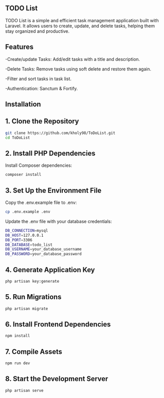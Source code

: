 ## TODO List
TODO List is a simple and efficient task management application built with Laravel. It allows users to create, update, and delete tasks, helping them stay organized and productive.


## Features

-Create/update Tasks: Add/edit tasks with a title and description.

-Delete Tasks: Remove tasks using soft delete and restore them again.

-Filter and sort tasks in task list.

-Authentication: Sanctum & Fortify.



## Installation

## 1. Clone the Repository

```bash
git clone https://github.com/kholy98/ToDoList.git
cd ToDoList
```

## 2. Install PHP Dependencies

Install Composer dependencies:
```bash
composer install
```


## 3. Set Up the Environment File

Copy the .env.example file to .env:

```bash
cp .env.example .env
```

Update the .env file with your database credentials:
```bash
DB_CONNECTION=mysql
DB_HOST=127.0.0.1
DB_PORT=3306
DB_DATABASE=todo_list
DB_USERNAME=your_database_username
DB_PASSWORD=your_database_password
```


## 4. Generate Application Key

```bash
php artisan key:generate
```


## 5. Run Migrations

```bash
php artisan migrate
```


## 6. Install Frontend Dependencies

```bash
npm install
```


## 7. Compile Assets

```bash
npm run dev
```


## 8. Start the Development Server

```bash
php artisan serve
```
